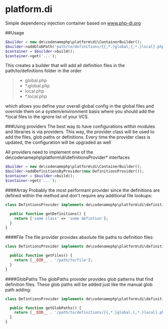 # platform.di

Simple dependency injection container based on <a href="http://www.php-di.org" target="_blank">www.php-di.org</a>

##Usage

```php
$builder = new de\codenamephp\platform\di\ContainerBuilder();
$builder->addGlobPath('path/to/definitions/{{,*.}global,{,*.}local}.php');
$container = $builder->build();
$container->get('...');
```

This creates a builder that will add all definition files in the path/to/definitions folder in the order
>* global.php
>* *.global.php
>* local.php
>* *.local.php

which allows you define your overall global config in the global files and override them on a system/environment basis
where you should add the *local files to the ignore list of your VCS.

###Using providers
The best way to have configurations within modules and libraries is via providers. This way, the provider class will be used to add the files, glob paths or definitions. Every time
the provider class is updated, the configuration will be upgraded as well

All providers need to implement one of the de\codenamephp\platform\di\definitionsProvider\* interfaces

```php
$builder = new de\codenamephp\platform\di\ContainerBuilder();
$builder->addDefinitionsByProvider(new DefinitionsProvider());
$container = $builder->build();
$container->get('...');
```

####Array
Probably the most performant provider since the definitions are defined within the method and don't require any additional file lookups:

```php
class DefintionsProvider implements de\codenamephp\platform\di\definitionsProvider\iArray {

  public function getDefinitions() {
    return ['some class' => 'some defintion'];
  }
}
```

####File
The file provider provides absolute file paths to definition files:

```php
class DefintionsProvider implements de\codenamephp\platform\di\definitionsProvider\iFiles {

  public function getFiles() {
    return [__DIR__ . '/path/to/file'];
  }
}
```

####GlobPaths
The globPaths provider provides glob patterns that find definition files. These glob paths will be added just like the manual glob path adding:

```php
class DefintionsProvider implements de\codenamephp\platform\di\definitionsProvider\iGlobPaths {

  public function getGlobPaths() {
    return [__DIR__ . '/path/to/definitions/{{,*.}global,{,*.}local}.php'];
  }
}
```
